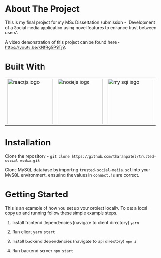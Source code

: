 # About The Project

This is my final project for my MSc Dissertation submission - 'Development of a Social media application using novel features to enhance trust between users'.

A video demonstration of this project can be found here - https://youtu.be/kNfRg5PSTj8.

# Built With

<table>
    <tr>
    <td valign="top"><img src="https://cdn.icon-icons.com/icons2/2699/PNG/512/reactjs_logo_icon_170805.png" alt="reactjs logo" width="150"/></td>
    <td><img src="https://upload.wikimedia.org/wikipedia/commons/thumb/7/7e/Node.js_logo_2015.svg/2560px-Node.js_logo_2015.svg.png" alt="nodejs logo" width="150"/></td>
    <td><img src="https://encrypted-tbn0.gstatic.com/images?q=tbn:ANd9GcQ0eZ_KuTrQh7N0SuuvFF9YVovg7thqav5xkA&s" alt="my sql logo" width="150"/></td>
    </tr>
</table>

# Installation

Clone the repository - `git clone https://github.com/tharanpatel/trusted-social-media.git`

Clone MySQL database by importing `trusted-social-media.sql` into your MySQL environment, ensuring the values in `connect.js` are correct.

# Getting Started

This is an example of how you set up your project locally. To get a local copy up and running follow these simple example steps.

1. Install frontend dependencies (navigate to client directory)
`yarn`

2. Run client
`yarn start`

3. Install backend dependencies (navigate to api directory)
`npm i`

3. Run backend server
`npm start`

